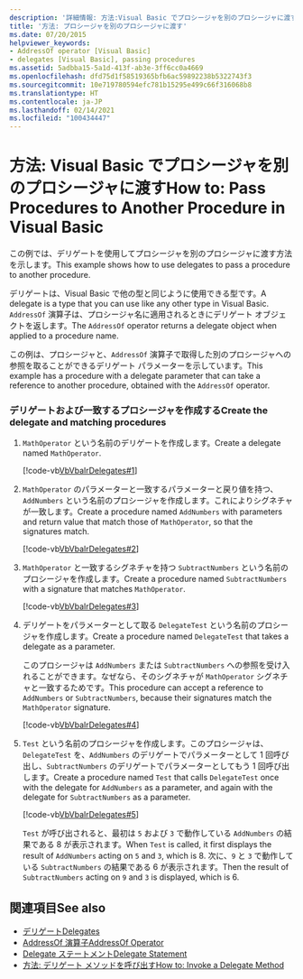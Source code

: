 ```yaml
---
description: '詳細情報: 方法:Visual Basic でプロシージャを別のプロシージャに渡す'
title: '方法: プロシージャを別のプロシージャに渡す'
ms.date: 07/20/2015
helpviewer_keywords:
- AddressOf operator [Visual Basic]
- delegates [Visual Basic], passing procedures
ms.assetid: 5adbba15-5a1d-413f-ab3e-3ff6cc0a4669
ms.openlocfilehash: dfd75d1f58519365bfb6ac59892238b5322743f3
ms.sourcegitcommit: 10e719780594efc781b15295e499c66f316068b8
ms.translationtype: HT
ms.contentlocale: ja-JP
ms.lasthandoff: 02/14/2021
ms.locfileid: "100434447"
---
```

# <a name="how-to-pass-procedures-to-another-procedure-in-visual-basic"></a><span data-ttu-id="b871a-103">方法: Visual Basic でプロシージャを別のプロシージャに渡す</span><span class="sxs-lookup"><span data-stu-id="b871a-103">How to: Pass Procedures to Another Procedure in Visual Basic</span></span>

<span data-ttu-id="b871a-104">この例では、デリゲートを使用してプロシージャを別のプロシージャに渡す方法を示します。</span><span class="sxs-lookup"><span data-stu-id="b871a-104">This example shows how to use delegates to pass a procedure to another procedure.</span></span>  
  
 <span data-ttu-id="b871a-105">デリゲートは、Visual Basic で他の型と同じように使用できる型です。</span><span class="sxs-lookup"><span data-stu-id="b871a-105">A delegate is a type that you can use like any other type in Visual Basic.</span></span> <span data-ttu-id="b871a-106">`AddressOf` 演算子は、プロシージャ名に適用されるときにデリゲート オブジェクトを返します。</span><span class="sxs-lookup"><span data-stu-id="b871a-106">The `AddressOf` operator returns a delegate object when applied to a procedure name.</span></span>  
  
 <span data-ttu-id="b871a-107">この例は、プロシージャと、`AddressOf` 演算子で取得した別のプロシージャへの参照を取ることができるデリゲート パラメーターを示しています。</span><span class="sxs-lookup"><span data-stu-id="b871a-107">This example has a procedure with a delegate parameter that can take a reference to another procedure, obtained with the `AddressOf` operator.</span></span>  
  
### <a name="create-the-delegate-and-matching-procedures"></a><span data-ttu-id="b871a-108">デリゲートおよび一致するプロシージャを作成する</span><span class="sxs-lookup"><span data-stu-id="b871a-108">Create the delegate and matching procedures</span></span>  
  
1. <span data-ttu-id="b871a-109">`MathOperator` という名前のデリゲートを作成します。</span><span class="sxs-lookup"><span data-stu-id="b871a-109">Create a delegate named `MathOperator`.</span></span>  
  
     [!code-vb[VbVbalrDelegates#1](~/samples/snippets/visualbasic/VS_Snippets_VBCSharp/VbVbalrDelegates/VB/Class1.vb#1)]  
  
2. <span data-ttu-id="b871a-110">`MathOperator` のパラメーターと一致するパラメーターと戻り値を持つ、`AddNumbers` という名前のプロシージャを作成します。これによりシグネチャが一致します。</span><span class="sxs-lookup"><span data-stu-id="b871a-110">Create a procedure named `AddNumbers` with parameters and return value that match those of `MathOperator`, so that the signatures match.</span></span>  
  
     [!code-vb[VbVbalrDelegates#2](~/samples/snippets/visualbasic/VS_Snippets_VBCSharp/VbVbalrDelegates/VB/Class1.vb#2)]  
  
3. <span data-ttu-id="b871a-111">`MathOperator` と一致するシグネチャを持つ `SubtractNumbers` という名前のプロシージャを作成します。</span><span class="sxs-lookup"><span data-stu-id="b871a-111">Create a procedure named `SubtractNumbers` with a signature that matches `MathOperator`.</span></span>  
  
     [!code-vb[VbVbalrDelegates#3](~/samples/snippets/visualbasic/VS_Snippets_VBCSharp/VbVbalrDelegates/VB/Class1.vb#3)]  
  
4. <span data-ttu-id="b871a-112">デリゲートをパラメーターとして取る `DelegateTest` という名前のプロシージャを作成します。</span><span class="sxs-lookup"><span data-stu-id="b871a-112">Create a procedure named `DelegateTest` that takes a delegate as a parameter.</span></span>  
  
     <span data-ttu-id="b871a-113">このプロシージャは `AddNumbers` または `SubtractNumbers` への参照を受け入れることができます。なぜなら、そのシグネチャが `MathOperator` シグネチャと一致するためです。</span><span class="sxs-lookup"><span data-stu-id="b871a-113">This procedure can accept a reference to `AddNumbers` or `SubtractNumbers`, because their signatures match the `MathOperator` signature.</span></span>  
  
     [!code-vb[VbVbalrDelegates#4](~/samples/snippets/visualbasic/VS_Snippets_VBCSharp/VbVbalrDelegates/VB/Class1.vb#4)]  
  
5. <span data-ttu-id="b871a-114">`Test` という名前のプロシージャを作成します。このプロシージャは、`DelegateTest` を、`AddNumbers` のデリゲートでパラメーターとして 1 回呼び出し、`SubtractNumbers` のデリゲートでパラメーターとしてもう 1 回呼び出します。</span><span class="sxs-lookup"><span data-stu-id="b871a-114">Create a procedure named `Test` that calls `DelegateTest` once with the delegate for `AddNumbers` as a parameter, and again with the delegate for `SubtractNumbers` as a parameter.</span></span>  
  
     [!code-vb[VbVbalrDelegates#5](~/samples/snippets/visualbasic/VS_Snippets_VBCSharp/VbVbalrDelegates/VB/Class1.vb#5)]  
  
     <span data-ttu-id="b871a-115">`Test` が呼び出されると、最初は `5` および `3` で動作している `AddNumbers` の結果である 8 が表示されます。</span><span class="sxs-lookup"><span data-stu-id="b871a-115">When `Test` is called, it first displays the result of `AddNumbers` acting on `5` and `3`, which is 8.</span></span> <span data-ttu-id="b871a-116">次に、`9` と `3` で動作している `SubtractNumbers` の結果である 6 が表示されます。</span><span class="sxs-lookup"><span data-stu-id="b871a-116">Then the result of `SubtractNumbers` acting on `9` and `3` is displayed, which is 6.</span></span>  
  
## <a name="see-also"></a><span data-ttu-id="b871a-117">関連項目</span><span class="sxs-lookup"><span data-stu-id="b871a-117">See also</span></span>

- [<span data-ttu-id="b871a-118">デリゲート</span><span class="sxs-lookup"><span data-stu-id="b871a-118">Delegates</span></span>](index.md)
- [<span data-ttu-id="b871a-119">AddressOf 演算子</span><span class="sxs-lookup"><span data-stu-id="b871a-119">AddressOf Operator</span></span>](../../../language-reference/operators/addressof-operator.md)
- [<span data-ttu-id="b871a-120">Delegate ステートメント</span><span class="sxs-lookup"><span data-stu-id="b871a-120">Delegate Statement</span></span>](../../../language-reference/statements/delegate-statement.md)
- [<span data-ttu-id="b871a-121">方法: デリゲート メソッドを呼び出す</span><span class="sxs-lookup"><span data-stu-id="b871a-121">How to: Invoke a Delegate Method</span></span>](how-to-invoke-a-delegate-method.md)
